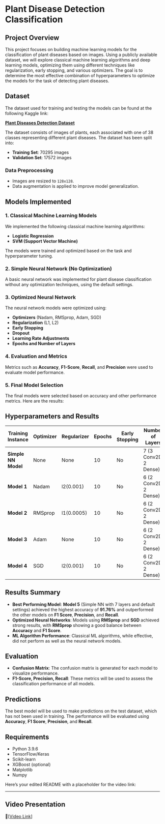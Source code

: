

# Plant Disease Detection Classification

## Project Overview

This project focuses on building machine learning models for the classification of plant diseases based on images. Using a publicly available dataset, we will explore classical machine learning algorithms and deep learning models, optimizing them using different techniques like regularization, early stopping, and various optimizers. The goal is to determine the most effective combination of hyperparameters to optimize the models for the task of detecting plant diseases.


## Dataset

The dataset used for training and testing the models can be found at the following Kaggle link:

[**Plant Diseases Detection Dataset**](https://www.kaggle.com/code/imtkaggleteam/plant-diseases-detection-pytorch/input)
 
The dataset consists of images of plants, each associated with one of 38 classes representing different plant diseases. The dataset has been split into:

- **Training Set**: 70295 images 
- **Validation Set**: 17572 images 

### Data Preprocessing

- Images are resized to `128x128`.
- Data augmentation is applied to improve model generalization.

## Models Implemented

### 1. **Classical Machine Learning Models**
We implemented the following classical machine learning algorithms:
- **Logistic Regression**
- **SVM (Support Vector Machine)**

The models were trained and optimized based on the task and hyperparameter tuning.

### 2. **Simple Neural Network (No Optimization)**
A basic neural network was implemented for plant disease classification without any optimization techniques, using the default settings.

### 3. **Optimized Neural Network**
The neural network models were optimized using:
- **Optimizers** (Nadam, RMSprop, Adam, SGD)
- **Regularization** (L1, L2)
- **Early Stopping**
- **Dropout**
- **Learning Rate Adjustments**
- **Epochs and Number of Layers**

### 4. **Evaluation and Metrics**
Metrics such as **Accuracy**, **F1-Score**, **Recall**, and **Precision** were used to evaluate model performance.

### 5. **Final Model Selection**
The final models were selected based on accuracy and other performance metrics. Here are the results:

## Hyperparameters and Results



| Training Instance        | Optimizer | Regularizer    | Epochs | Early Stopping | Number of Layers       | Learning Rate | Accuracy | F1 Score | Recall | Precision |
|--------------------------|-----------|----------------|--------|----------------|------------------------|---------------|----------|----------|--------|-----------|
| **Simple NN Model**  | None      | None           | 10     | No             | 7 (3 Conv2D, 2 Dense)  | Default       | 0.9176   | 0.9177   | 0.9178 | 0.9213    |
| **Model 1**              | Nadam     | l2(0.001)      | 10     | No             | 6 (2 Conv2D, 2 Dense)  | 0.0001        | 0.8774   | 0.8785   | 0.8774 | 0.8876    |
| **Model 2**              | RMSprop   | l1(0.0005)     | 10     | No             | 6 (2 Conv2D, 2 Dense)  | 0.0001        | 0.9125   | 0.9119   | 0.9125 | 0.9145    |
| **Model 3**              | Adam      | None           | 10     | No             | 6 (2 Conv2D, 2 Dense)  | 0.001         | 0.8808   | 0.8856   | 0.8808 | 0.9020    |
| **Model 4**              | SGD       | l2(0.001)      | 10     | No             | 6 (2 Conv2D, 2 Dense)  | 0.001         | 0.9118   | 0.9112   | 0.9118 | 0.9183    |


## Results Summary

- **Best Performing Model**: **Model 5** (Simple NN with 7 layers and default settings) achieved the highest accuracy of **91.76%** and outperformed the other models on **F1 Score**, **Precision**, and **Recall**.
- **Optimized Neural Networks**: Models using **RMSprop** and **SGD** achieved strong results, with **RMSprop** showing a good balance between **Accuracy** and **F1 Score**.
- **ML Algorithm Performance**: Classical ML algorithms, while effective, did not perform as well as the neural network models.

## Evaluation

- **Confusion Matrix**: The confusion matrix is generated for each model to visualize performance.
- **F1-Score, Precision, Recall**: These metrics will be used to assess the classification performance of all models.

## Predictions

The best model will be used to make predictions on the test dataset, which has not been used in training. The performance will be evaluated using **Accuracy**, **F1 Score**, **Precision**, and **Recall**.

## Requirements

- Python 3.9.6
- TensorFlow/Keras
- Scikit-learn
- XGBoost (optional)
- Matplotlib
- Numpy


Here’s your edited README with a placeholder for the video link:  

---

## Video Presentation  

📌[[Video Link](https://drive.google.com/file/d/1wiDrhRXsQTrOgqeAkUaTRoY_L3y982A3/view?usp=sharing)]  



